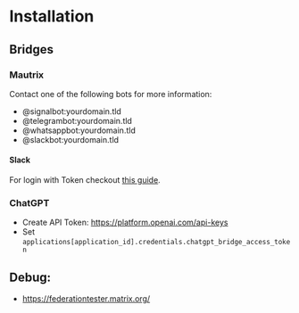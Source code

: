 # Installation

## Bridges

### Mautrix 
Contact one of the following bots for more information:

- @signalbot:yourdomain.tld
- @telegrambot:yourdomain.tld
- @whatsappbot:yourdomain.tld
- @slackbot:yourdomain.tld

#### Slack
For login with Token checkout [this guide](https://docs.mau.fi/bridges/go/slack/authentication.html).

### ChatGPT
- Create API Token: https://platform.openai.com/api-keys
- Set ``applications[application_id].credentials.chatgpt_bridge_access_token`` 

## Debug:
- https://federationtester.matrix.org/